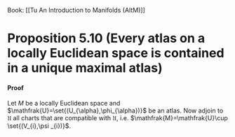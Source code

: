 Book: [[Tu An Introduction to Manifolds (AItM)]]
# Proposition 5.10 (Every atlas on a locally Euclidean space is contained in a unique maximal atlas)
#### Proof
Let $M$ be a locally Euclidean space and $\mathfrak{U}=\set{(U_{\alpha},\phi_{\alpha})}$ be an atlas.
Now adjoin to $\mathfrak{U}$ all charts that are compatible with $\mathfrak{U}$, i.e. $\mathfrak{M}=\mathfrak{U}\cup \set{(V_{i},\psi _{i})}$.

